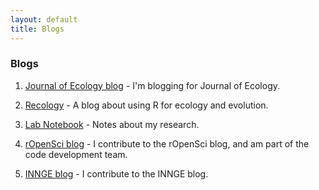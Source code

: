 ```yaml
---
layout: default
title: Blogs
---
```


### Blogs

1. [Journal of Ecology blog][] - I'm blogging for Journal of Ecology.

2. [Recology][] - A blog about using R for ecology and evolution.

3. [Lab Notebook][] - Notes about my research.

4. [rOpenSci blog][] - I contribute to the rOpenSci blog, and am part of the code development team.

5. [INNGE blog][] - I contribute to the INNGE blog.


[Journal of Ecology blog]: http://jecologyblog.wordpress.com/
[Recology]: http://schamberlain.github.com/blog.html
[Lab Notebook]: http://schamberlain.github.com/labnotebook
[rOpenSci blog]: http://ropensci.org/articles/
[INNGE blog]: http://innge.net/?q=blog